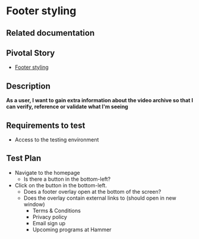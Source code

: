 <!-- Generate a new file using -->
<!-- sed -e "s/\Footer overlay/My story/" -e "s/\171252808/156128780/" -e "s/\footer-overlay-171252808/`git_current_branch`/g" template.md | tee "`git_current_branch`.md" -->

# Footer styling

## Related documentation

## Pivotal Story

* [Footer styling](https://www.pivotaltracker.com/story/show/172075980)

## Description
**As a user, I want to gain extra information about the video archive so that I can verify, reference or validate what I'm seeing**

## Requirements to test
- Access to the testing environment

## Test Plan
- Navigate to the homepage
  - Is there a button in the bottom-left?
- Click on the button in the bottom-left.
  - Does a footer overlay open at the bottom of the screen?
  - Does the overlay contain external links to (should open in new window)
    - Terms & Conditions
    - Privacy policy
    - Email sign up
    - Upcoming programs at Hammer
